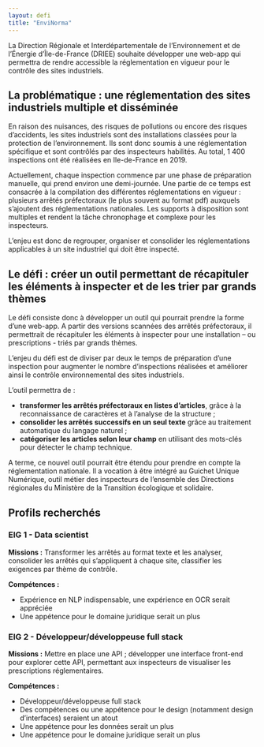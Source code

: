 ```yaml
---
layout: defi
title: "EnviNorma"
---
```


La Direction Régionale et Interdépartementale de l’Environnement et de l’Énergie d’Île-de-France (DRIEE) souhaite développer une web-app qui permettra de rendre accessible la réglementation en vigueur pour le contrôle des sites industriels.

## La problématique : une réglementation des sites industriels multiple et disséminée 
En raison des nuisances, des risques de pollutions ou encore des risques d’accidents, les sites industriels sont des installations classées pour la protection de l’environnement. Ils sont donc soumis à une réglementation spécifique et sont contrôlés par des inspecteurs habilités. Au total, 1 400 inspections ont été réalisées en Ile-de-France en 2019.

Actuellement, chaque inspection commence par une phase de préparation manuelle, qui prend environ une demi-journée. Une partie de ce temps est consacrée à la compilation des différentes réglementations en vigueur : plusieurs arrêtés préfectoraux (le plus souvent au format pdf) auxquels s’ajoutent des réglementations nationales. Les supports à disposition sont multiples et rendent la tâche chronophage et complexe pour les inspecteurs.

L’enjeu est donc de regrouper, organiser et consolider les réglementations applicables à un site industriel qui doit être inspecté.

## Le défi : créer un outil permettant de récapituler les éléments à inspecter et de les trier par grands thèmes

Le défi consiste donc à développer un outil qui pourrait prendre la forme d’une web-app. A partir des versions scannées des arrêtés préfectoraux, il permettrait de  récapituler les éléments à inspecter pour une installation – ou prescriptions - triés par grands thèmes.

L’enjeu du défi est de diviser par deux le temps de préparation d’une inspection pour augmenter le nombre d’inspections réalisées et améliorer ainsi le contrôle environnemental des sites industriels.

L’outil permettra de :
- **transformer les arrêtés préfectoraux en listes d’articles**, grâce à la reconnaissance de caractères et à l’analyse de la structure ;
- **consolider les arrêtés successifs en un seul texte** grâce au traitement automatique du langage naturel ;
- **catégoriser les articles selon leur champ** en  utilisant des mots-clés pour détecter le champ technique.

A terme, ce nouvel outil pourrait être étendu pour prendre en compte la réglementation nationale. Il a vocation à être intégré au Guichet Unique Numérique, outil métier des inspecteurs de l’ensemble des Directions régionales du Ministère de la Transition écologique et solidaire. 

## Profils recherchés

### EIG 1 - Data scientist 

**Missions :** Transformer les arrêtés au format texte et les analyser, consolider les arrêtés qui s’appliquent à chaque site, classifier les exigences par thème de contrôle.

**Compétences :**

- Expérience en NLP indispensable, une expérience en OCR serait appréciée
- Une appétence pour le domaine juridique serait un plus
 

### EIG 2 - Développeur/développeuse full stack

**Missions :** Mettre en place une API ; développer une interface front-end pour explorer cette API, permettant aux inspecteurs de visualiser les prescriptions réglementaires.

**Compétences :**

- Développeur/développeuse full stack
- Des compétences ou une appétence pour le design (notamment design d’interfaces) seraient un atout
- Une appétence pour les données serait un plus
- Une appétence pour le domaine juridique serait un plus
